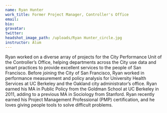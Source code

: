 ```yaml
---
name: Ryan Hunter
work_title: Former Project Manager, Controller's Office
email:
bio:
gravatar:
twitter:
headshot_image_path: /uploads/Ryan Hunter_circle.jpg
instructor: Alum
---
```


Ryan worked on a diverse array of projects for the City Performance Unit of the Controller’s Office, helping departments across the City use data and smart practices to provide excellent services to the people of San Francisco. Before joining the City of San Francisco, Ryan worked in performance measurement and policy analysis for University Health Services at UC Berkeley and the Oakland city administrator’s office. Ryan earned his MA in Public Policy from the Goldman School at UC Berkeley in 2011, adding to a previous MA in Sociology from Stanford. Ryan recently earned his Project Management Professional (PMP) certification, and he loves giving people tools to solve difficult problems.
